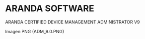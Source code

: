 # ARANDA SOFTWARE 

ARANDA CERTIFIED DEVICE MANAGEMENT ADMINISTRATOR V9 



[](https-Angelica-.github.io./edit/master/index.md)



Imagen PNG (ADM_9.0.PNG)


